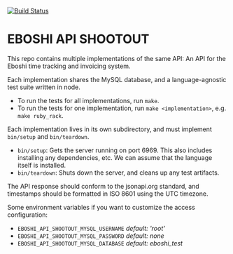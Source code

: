[![Build Status](https://travis-ci.org/botandrose/eboshi_api_shootout.svg?branch=master)](http://travis-ci.org/botandrose/eboshi_api_shootout)

EBOSHI API SHOOTOUT
===================

This repo contains multiple implementations of the same API: An API for the Eboshi time tracking and invoicing system.

Each implementation shares the MySQL database, and a language-agnostic test suite written in node.

* To run the tests for all implementations, run `make`.
* To run the tests for one implementation, run `make <implementation>`, e.g. `make ruby_rack`.

Each implementation lives in its own subdirectory, and must implement `bin/setup` and `bin/teardown`.

* `bin/setup`: Gets the server running on port 6969. This also includes installing any dependencies, etc. We can assume that the language itself is installed.
* `bin/teardown`: Shuts down the server, and cleans up any test artifacts.

The API response should conform to the jsonapi.org standard, and timestamps should be formatted in ISO 8601 using the UTC timezone.

Some environment variables if you want to customize the access configuration:

* `EBOSHI_API_SHOOTOUT_MYSQL_USERNAME` _default: 'root'_
* `EBOSHI_API_SHOOTOUT_MYSQL_PASSWORD` _default: none_
* `EBOSHI_API_SHOOTOUT_MYSQL_DATABASE` _default: eboshi_test_


